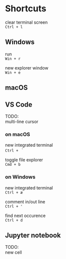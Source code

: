 # Shortcuts

clear terminal screen<br>
`Ctrl + l`

## Windows

run<br>
`Win + r`

new explorer window<br>
`Win + e`

## macOS

## VS Code

TODO:<br>
multi-line cursor

### on macOS
new integrated terminal<br>
`Ctrl + ` `

toggle file explorer<br>
`Cmd + b`

### on Windows

new integrated terminal<br>
`Ctrl + æ`

comment in/out line<br>
`Ctrl + '`

find next occurence<br>
`Ctrl + d`

## Jupyter notebook

TODO:<br>
new cell
